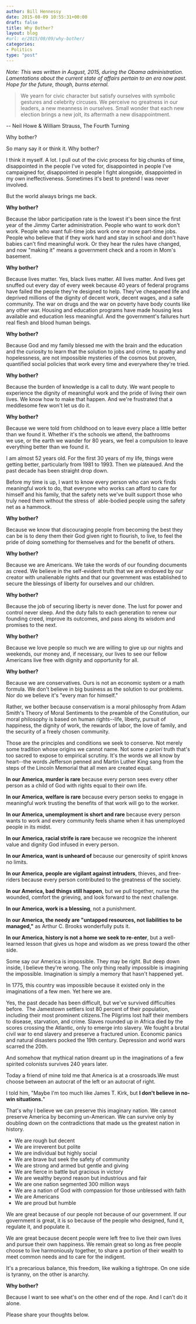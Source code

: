 ```yaml
---
author: Bill Hennessy
date: 2015-08-09 10:55:31+00:00
draft: false
title: Why Bother?
layout: blog
#url: e/2015/08/09/why-bother/
categories:
- Politics
type: "post"
---
```


_Note: This was written in August, 2015, during the Obama administration. Lamentations about the current state of affairs pertain to an era now past. Hope for the future, though, burns eternal._

> We yearn for civic character but satisfy ourselves with symbolic gestures and celebrity circuses. We perceive no greatness in our leaders, a new meanness in ourselves. Small wonder that each new election brings a new jolt, its aftermath a new disappointment.

-- Neil Howe & William Strauss, The Fourth Turning



Why bother?

So many say it or think it. Why bother?

I think it myself. A lot. I pull out of the civic process for big chunks of time, disappointed in the people I've voted for, disappointed in people I've campaigned for, disappointed in people I fight alongside, disappointed in my own ineffectiveness. Sometimes it's best to pretend I was never involved.

But the world always brings me back.

**Why bother?**

Because the labor participation rate is the lowest it's been since the first year of the Jimmy Carter administration. People who want to work don't work. People who want full-time jobs work one or more part-time jobs. People who believe that if they work hard and stay in school and don't have babies can't find meaningful work. Or they hear the rules have changed, and now "making it" means a government check and a room in Mom's basement.

**Why bother?**

Because lives matter. Yes, black lives matter. All lives matter. And lives get snuffed out every day of every week because 40 years of federal programs have failed the people they're designed to help. They've cheapened life and deprived millions of the dignity of decent work, decent wages, and a safe community. The war on drugs and the war on poverty have body counts like any other war. Housing and education programs have made housing less available and education less meaningful. And the government's failures hurt real flesh and blood human beings.

**Why bother?**

Because God and my family blessed me with the brain and the education and the curiosity to learn that the solution to jobs and crime, to apathy and hopelessness, are not impossible mysteries of the cosmos but proven, quantified social policies that work every time and everywhere they're tried.

**Why bother?**

Because the burden of knowledge is a call to duty. We want people to experience the dignity of meaningful work and the pride of living their own lives. We know how to make that happen. And we're frustrated that a meddlesome few won't let us do it.

**Why bother?**

Because we were told from childhood on to leave every place a little better than we found it. Whether it's the schools we attend, the bathrooms we use, or the earth we wander for 80 years, we feel a compulsion to leave everything better than we found it.

I am almost 52 years old. For the first 30 years of my life, things were getting better, particularly from 1981 to 1993. Then we plateaued. And the past decade has been straight drop down.

Before my time is up, I want to know every person who can work finds meaningful work to do, that everyone who works can afford to care for himself and his family, that the safety nets we've built support those who truly need them without the stress of  able-bodied people using the safety net as a hammock.

**Why bother?**

Because we know that discouraging people from becoming the best they can be is to deny them their God given right to flourish, to live, to feel the pride of doing something for themselves and for the benefit of others.

**Why bother?**

Because we are Americans. We take the words of our founding documents as creed. We believe in the self-evident truth that we are endowed by our creator with unalienable rights and that our government was established to secure the blessings of liberty for ourselves and our children.

**Why bother?**

Because the job of securing liberty is never done. The lust for power and control never sleep. And the duty falls to each generation to renew our founding creed, improve its outcomes, and pass along its wisdom and promises to the next.

**Why bother?**

Because we love people so much we are willing to give up our nights and weekends, our money and, if necessary, our lives to see our fellow Americans live free with dignity and opportunity for all.

**Why bother?**

Because we are conservatives. Ours is not an economic system or a math formula. We don't believe in big business as the solution to our problems. Nor do we believe it's "every man for himself."

Rather, we bother because conservatism is a moral philosophy from Adam Smith's Theory of Moral Sentiments to the preamble of the Constitution, our moral philosophy is based on human rights--life, liberty, pursuit of happiness, the dignity of work, the rewards of labor, the love of family, and the security of a freely chosen community.

Those are the principles and conditions we seek to conserve. Not merely some tradition whose origins we cannot name. Not some _a priori_ truth that's too sacred to expose to empirical scrutiny. It's the words we all know by heart--the words Jefferson penned and Martin Luther King sang from the steps of the Lincoln Memorial that all men are created equal.

**In our America, murder is rare** because every person sees every other person as a child of God with rights equal to their own life.

**In our America, welfare is rare** because every person seeks to engage in meaningful work trusting the benefits of that work will go to the worker.

**In our America, unemployment is short and rare** because every person wants to work and every community feels shame when it has unemployed people in its midst.

**In our America, racial strife is rare** because we recognize the inherent value and dignity God infused in every person.

**In our America, want is unheard of** because our generosity of spirit knows no limits.

**In our America, people are vigilant against intruders**, thieves, and free-riders because every person contributed to the greatness of the society.

**In our America, bad things still happen**, but we pull together, nurse the wounded, comfort the grieving, and look forward to the next challenge.

**In our America, work is a blessing**, not a punishment.

**In our America, the needy are "untapped resources, not liabilities to be managed,"** as Arthur C. Brooks wonderfully puts it.

**In our America, history is not a home we seek to re-enter**, but a well-learned lesson that gives us hope and wisdom as we press toward the other side.

Some say our America is impossible. They may be right. But deep down inside, I believe they're wrong. The only thing really impossible is imagining the impossible. Imagination is simply a memory that hasn't happened yet.

In 1775, this country was impossible because it existed only in the imaginations of a few men. Yet here we are.

Yes, the past decade has been difficult, but we've survived difficulties before.  The Jamestown settlers lost 80 percent of their population, including their most prominent citizens.The Pilgrims lost half their members to disease, starvation, and crime. Slaves rounded up in Africa died by the scores crossing the Atlantic, only to emerge into slavery. We fought a brutal civil war to end slavery and preserve a fractured union. Economic panics and natural disasters pocked the 19th century. Depression and world wars scarred the 20th.

And somehow that mythical nation dreamt up in the imaginations of a few spirited colonists survives 240 years later.

Today a friend of mine told me that America is at a crossroads.We must choose between an autocrat of the left or an autocrat of right.

I told him, "Maybe I'm too much like James T. Kirk, but **I don't believe in no-win situations.**"

That's why I believe we can preserve this imaginary nation. We cannot preserve America by becoming un-American. We can survive only by doubling down on the contradictions that made us the greatest nation in history.

* We are rough but decent
* We are irreverent but polite
* We are individual but highly social
* We are brave but seek the safety of community
* We are strong and armed but gentle and giving
* We are fierce in battle but gracious in victory
* We are wealthy beyond reason but industrious and fair
* We are one nation segmented 300 million ways
* We are a nation of God with compassion for those unblessed with faith
* We are Americans
* We are proud but humble


We are great because of our people not because of our government. If our government is great, it is so because of the people who designed, fund it, regulate it, and populate it.

We are great because decent people were left free to live their own lives and pursue their own happiness. We remain great so long as free people choose to live harmoniously together, to share a portion of their wealth to meet common needs and to care for the indigent.

It's a precarious balance, this freedom, like walking a tightrope. On one side is tyranny, on the other is anarchy.

**Why bother?**

Because I want to see what's on the other end of the rope. And I can't do it alone.

Please share your thoughts below.
